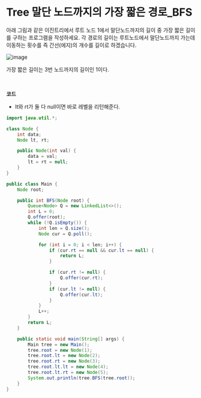 # Tree 말단 노드까지의 가장 짧은 경로\_BFS

아래 그림과 같은 이진트리에서 루트 노드 1에서 말단노드까지의 길이 중 가장 짧은 길이를
구하는 프로그램을 작성하세요.
각 경로의 길이는 루트노드에서 말단노드까지 가는데 이동하는 횟수를 즉 간선(에지)의 개수를
길이로 하겠습니다.

![image](https://cdn.discordapp.com/attachments/879215554379018243/971689753856606258/unknown.png)

가장 짧은 길이는 3번 노드까지의 길이인 1이다.

<br />

**코드**

- lt와 rt가 둘 다 null이면 바로 레벨을 리턴해준다.

```java
import java.util.*;

class Node {
    int data;
    Node lt, rt;

    public Node(int val) {
        data = val;
        lt = rt = null;
    }
}

public class Main {
    Node root;

    public int BFS(Node root) {
        Queue<Node> Q = new LinkedList<>();
        int L = 0;
        Q.offer(root);
        while (!Q.isEmpty()) {
            int len = Q.size();
            Node cur = Q.poll();

            for (int i = 0; i < len; i++) {
                if (cur.rt == null && cur.lt == null) {
                    return L;
                }

                if (cur.rt != null) {
                    Q.offer(cur.rt);
                }
                if (cur.lt != null) {
                    Q.offer(cur.lt);
                }
            }
            L++;
        }
        return L;
    }

    public static void main(String[] args) {
        Main tree = new Main();
        tree.root = new Node(1);
        tree.root.lt = new Node(2);
        tree.root.rt = new Node(3);
        tree.root.lt.lt = new Node(4);
        tree.root.lt.rt = new Node(5);
        System.out.println(tree.BFS(tree.root));
    }
}
```
